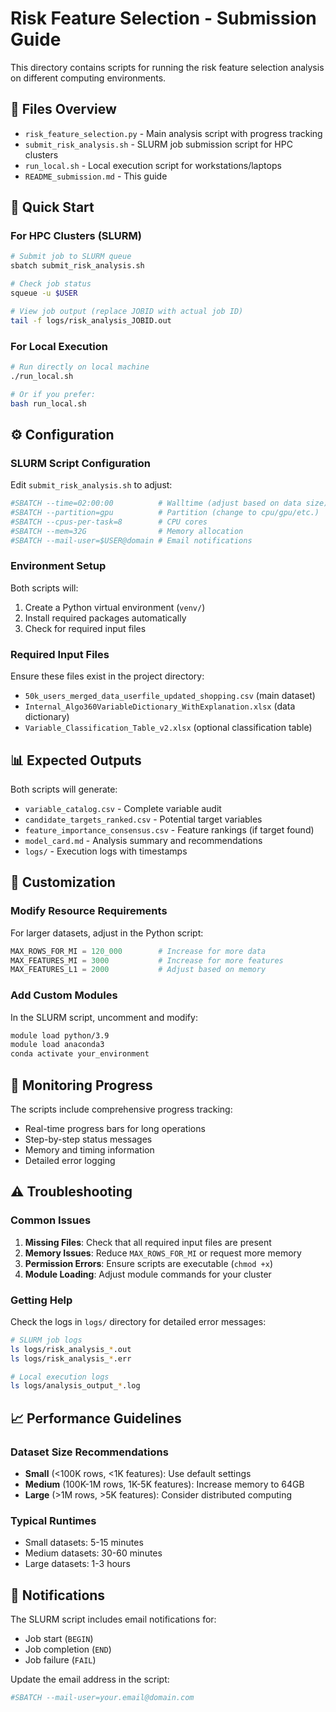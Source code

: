 # Risk Feature Selection - Submission Guide

This directory contains scripts for running the risk feature selection analysis on different computing environments.

## 📁 Files Overview

- `risk_feature_selection.py` - Main analysis script with progress tracking
- `submit_risk_analysis.sh` - SLURM job submission script for HPC clusters
- `run_local.sh` - Local execution script for workstations/laptops
- `README_submission.md` - This guide

## 🚀 Quick Start

### For HPC Clusters (SLURM)

```bash
# Submit job to SLURM queue
sbatch submit_risk_analysis.sh

# Check job status
squeue -u $USER

# View job output (replace JOBID with actual job ID)
tail -f logs/risk_analysis_JOBID.out
```

### For Local Execution

```bash
# Run directly on local machine
./run_local.sh

# Or if you prefer:
bash run_local.sh
```

## ⚙️ Configuration

### SLURM Script Configuration

Edit `submit_risk_analysis.sh` to adjust:

```bash
#SBATCH --time=02:00:00          # Walltime (adjust based on data size)
#SBATCH --partition=gpu          # Partition (change to cpu/gpu/etc.)
#SBATCH --cpus-per-task=8        # CPU cores
#SBATCH --mem=32G                # Memory allocation
#SBATCH --mail-user=$USER@domain # Email notifications
```

### Environment Setup

Both scripts will:
1. Create a Python virtual environment (`venv/`)
2. Install required packages automatically
3. Check for required input files

### Required Input Files

Ensure these files exist in the project directory:
- `50k_users_merged_data_userfile_updated_shopping.csv` (main dataset)
- `Internal_Algo360VariableDictionary_WithExplanation.xlsx` (data dictionary)
- `Variable_Classification_Table_v2.xlsx` (optional classification table)

## 📊 Expected Outputs

Both scripts will generate:
- `variable_catalog.csv` - Complete variable audit
- `candidate_targets_ranked.csv` - Potential target variables
- `feature_importance_consensus.csv` - Feature rankings (if target found)
- `model_card.md` - Analysis summary and recommendations
- `logs/` - Execution logs with timestamps

## 🔧 Customization

### Modify Resource Requirements

For larger datasets, adjust in the Python script:
```python
MAX_ROWS_FOR_MI = 120_000        # Increase for more data
MAX_FEATURES_MI = 3000           # Increase for more features
MAX_FEATURES_L1 = 2000           # Adjust based on memory
```

### Add Custom Modules

In the SLURM script, uncomment and modify:
```bash
module load python/3.9
module load anaconda3
conda activate your_environment
```

## 📝 Monitoring Progress

The scripts include comprehensive progress tracking:
- Real-time progress bars for long operations
- Step-by-step status messages
- Memory and timing information
- Detailed error logging

## ⚠️ Troubleshooting

### Common Issues

1. **Missing Files**: Check that all required input files are present
2. **Memory Issues**: Reduce `MAX_ROWS_FOR_MI` or request more memory
3. **Permission Errors**: Ensure scripts are executable (`chmod +x`)
4. **Module Loading**: Adjust module commands for your cluster

### Getting Help

Check the logs in `logs/` directory for detailed error messages:
```bash
# SLURM job logs
ls logs/risk_analysis_*.out
ls logs/risk_analysis_*.err

# Local execution logs
ls logs/analysis_output_*.log
```

## 📈 Performance Guidelines

### Dataset Size Recommendations

- **Small** (<100K rows, <1K features): Use default settings
- **Medium** (100K-1M rows, 1K-5K features): Increase memory to 64GB
- **Large** (>1M rows, >5K features): Consider distributed computing

### Typical Runtimes

- Small datasets: 5-15 minutes
- Medium datasets: 30-60 minutes  
- Large datasets: 1-3 hours

## 📧 Notifications

The SLURM script includes email notifications for:
- Job start (`BEGIN`)
- Job completion (`END`) 
- Job failure (`FAIL`)

Update the email address in the script:
```bash
#SBATCH --mail-user=your.email@domain.com
```
